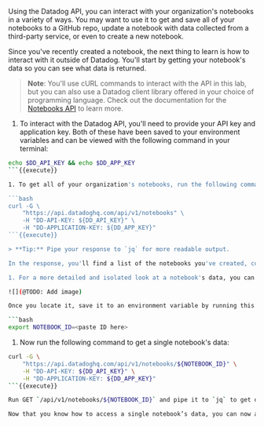 Using the Datadog API, you can interact with your organization's notebooks in a variety of ways. You may want to use it to get and save all of your notebooks to a GitHub repo, update a notebook with data collected from a third-party service, or even to create a new notebook. 

Since you've recently created a notebook, the next thing to learn is how to interact with it outside of Datadog. You'll start by getting your notebook's data so you can see what data is returned.

> **Note**: You'll use cURL commands to interact with the API in this lab, but you can also use a Datadog client library offered in your choice of programming language. Check out the documentation for the [Notebooks API](https://docs.datadoghq.com/api/latest/notebooks/) to learn more.

1. To interact with the Datadog API, you'll need to provide your API key and application key. Both of these have been saved to your environment variables and can be viewed with the following command in your terminal:

  ```bash
  echo $DD_API_KEY && echo $DD_APP_KEY
  ```{{execute}}

1. To get all of your organization's notebooks, run the following command:

  ```bash
  curl -G \
      "https://api.datadoghq.com/api/v1/notebooks" \
      -H "DD-API-KEY: ${DD_API_KEY}" \
      -H "DD-APPLICATION-KEY: ${DD_APP_KEY}"
  ```{{execute}}

> **Tip:** Pipe your response to `jq` for more readable output.

In the response, you'll find a list of the notebooks you've created, complete with their IDs, names, and information about their cells. 

1. For a more detailed and isolated look at a notebook's data, you can also use the `/api/v1/notebooks/:notebook_id` endpoint. First, you'll need to get the notebook's ID, which can be found in the response data, as this image shows:

  ![](@TODO: Add image)

  Once you locate it, save it to an environment variable by running this command in the terminal to the right:

  ```bash
  export NOTEBOOK_ID=<paste ID here>
  ```

1. Now run the following command to get a single notebook's data:

  ```bash
  curl -G \
      "https://api.datadoghq.com/api/v1/notebooks/${NOTEBOOK_ID}" \
      -H "DD-API-KEY: ${DD_API_KEY}" \
      -H "DD-APPLICATION-KEY: ${DD_APP_KEY}"
  ```{{execute}}

Run GET `/api/v1/notebooks/${NOTEBOOK_ID}` and pipe it to `jq` to get data for a single notebook, then walk through some of the returned data and explain how the cells are formatted

Now that you know how to access a single notebook’s data, you can now add to it with a PUT request
